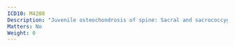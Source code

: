 ```yaml
---
ICD10: M4208
Description: "Juvenile osteochondrosis of spine: Sacral and sacrococcygeal region"
Matters: No
Weight: 0
---
```


